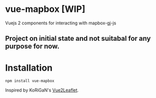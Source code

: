 # vue-mapbox [WIP]
Vuejs 2 components for interacting with mapbox-gj-js
## Project on initial state and not suitabal for any purpose for now.

# Installation

```
npm install vue-mapbox
```
Inspired by KoRiGaN's [Vue2Leaflet](https://github.com/KoRiGaN/Vue2Leaflet).
